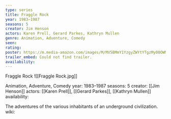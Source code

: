 ```yaml
---
type: series
title: Fraggle Rock
year: 1983–1987
seasons: 5
creator: Jim Henson
actors: Karen Prell, Gerard Parkes, Kathryn Mullen
genre: Animation, Adventure, Comedy
seen:
rating: 
poster: https://m.media-amazon.com/images/M/MV5BMmY1YzgyZWYtYTgzMy00OWM4LTlmY2MtNGY2ZWI2MTk3NjE0XkEyXkFqcGdeQXVyMTUyNjc3NDQ4._V1_SX300.jpg
trailer_embed: Could not find trailer.
availability:
---
```

Fraggle Rock
![[Fraggle Rock.jpg]]

Animation, Adventure, Comedy
year: 1983–1987
seasons: 5
creator: [[Jim Henson]]
actors: [[Karen Prell]], [[Gerard Parkes]], [[Kathryn Mullen]]
availability:

The adventures of the various inhabitants of an underground civilization.
wiki: 


